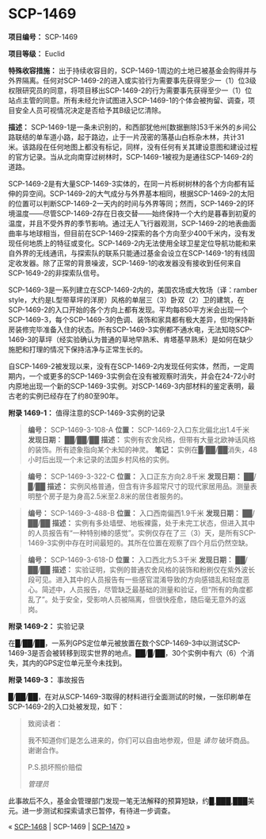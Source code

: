 # SCP-1469
                        


**项目编号：** SCP-1469

**项目等级：** Euclid

**特殊收容措施：** 出于持续收容目的，SCP-1469-1周边的土地已被基金会购得并与外界隔离。任何对SCP-1469-2的进入或实验行为需要事先获得至少一（1）位3级权限研究员的同意，将项目移出SCP-1469-2的行为需要事先获得至少一（1）位站点主管的同意。所有未经允许试图进入SCP-1469-1的个体会被拘留、调查，项目安全人员可视情况决定是否给予其B级记忆清除。

**描述：** SCP-1469-1是一条未识别的，和西部犹他州[数据删除]53千米外的乡间公路联结的单车道小路，起于路边，止于一片茂密的落基山白栎杂木林，共计31米。该路段在任何地图上都没有标记，同样，没有任何有关其建设意图和建设过程的官方记录。当从北向南穿过树林时，SCP-1469-1被视为是通往SCP-1469-2的道路。

SCP-1469-2是有大量SCP-1469-3实体的，在同一片栎树树林的各个方向都有延伸的异空间。SCP-1469-2的大气成分与外界基本相同，根据SCP-1469-2的太阳的位置可以判断SCP-1469-2一天内的时间与外界等同；然而，SCP-1469-2的环境温度——尽管SCP-1469-2存在日夜交替——始终保持一个大约是暮春到初夏的温度，并且不受外界的季节影响。通过无人飞行器观测，SCP-1469-2的地表曲面曲率与地球相当，但目前在SCP-1469-2探索的各个方向至少400千米内，没有发现任何地质上的特征或变化。SCP-1469-2内无法使用全球卫星定位导航功能和来自外界的无线通讯，与探索队的联系只能通过基金会设立在SCP-1469-1的有线固定收发器。除了正常的背景噪波，SCP-1469-1的收发器没有接收到任何来自SCP-1649-2的非探索队信号。

SCP-1469-3是一系列建立在SCP-1469-2内的，美国农场或大牧场（译：ramber style，大约是L型带草坪的洋房）风格的单层三（3）卧双（2）卫的建筑，在SCP-1469-2的入口开始的各个方向上都有发现。平均每850平方米会出现一个SCP-1469-3，每个SCP-1469-3的色调、装饰和家具都有极大差异，但均保持新房装修完毕准备入住的状态。所有SCP-1469-3实例都不通水电，无法知晓SCP-1469-3的草坪（经实验确认为普通的草地早熟禾、肯塔基早熟禾）是如何在缺少施肥和打理的情况下保持洁净与正常生长的。

自SCP-1469-2被发现以来，没有在SCP-1469-2内发现任何实体，然而，一定周期内，一个或更多的SCP-1469-3实例会在没有被观察时消失，并会在24-72小时内原地出现一个新的SCP-1469-3实例。对SCP-1469-3内部材料的鉴定表明，最古老的实例已经存在了约80至90年。

**附录 1469-1：** 值得注意的SCP-1469-3实例的记录


> **编号：** SCP-1469-3-108-A
**位置：** SCP-1469-2入口东北偏北出1.4千米
**发现日期：** ██/██/██
**描述：** 实例有农舍风格，但带有大量北欧神话风格的装饰。所有迹象指向某个未知的神灵。
**笔记：** 实例在█/██/██消失，48小时后出现一个未记录的法国乡村风格的实例。
> 


> **编号：**  SCP-1469-3-322-C
**位置：** 入口正东方向2.8千米
**发现日期：** ██/█/██
**描述：** 实例风格普通，但含有许多超常尺寸的现代家居用品。测量表明整个房子是为身高2.5米至2.8米的居住者服务的。
> 


> **编号：**  SCP-1469-3-488-B
**位置：** 入口西南偏西1.9千米
**发现日期：** ██/██/██
**描述：** 实例有多处墙壁、地板裸露，处于未完工状态，但进入其中的人员报告有“一种特别棒的感觉”。实例仅存在了三（3）天，是所有SCP-1469-3实例中存在时间最短的。其所在位置在观察了四个月后仍然空缺。
> 


> **编号：** SCP-1469-3-618-D
**位置：** 入口西北方5.3千米
**发现日期：** ██/██/██
**描述：** 实验证明，实例的普通农舍风格的装饰和粉刷仅在紫外波长段可见。进入其中的人员报告有一些感官混淆导致的方向感错乱和轻度恶心。简述中，人员报告，尽管缺乏最基础的测量和验证，但“所有的角度都乱了”。处于安全，受影响人员被隔离，但很快痊愈，随后毫无意外的返岗。
> 

**附录 1469-2：** 实验记录

在█/██/██，一系列GPS定位单元被放置在数个SCP-1469-3中以测试SCP-1469-3是否会被转移到现实世界的地点。██/█/██，30个实例中有六（6）个消失，其内的GPS定位单元至今未找到。

**附录 1469-3：** 事故报告

█/██/██，在对从SCP-1469-3取得的材料进行全面测试的时候，一张印刷单在SCP-1469-2的入口处被发现，如下：


> 致阅读者：
> 
> 我不知道你们是怎么进来的，你们可以自由地参观，但是 *请勿*  破坏商品。谢谢合作。
> 
> P.S.损坏照价赔偿
> 
> *管理员* 
> 

此事故后不久，基金会管理部门发现一笔无法解释的预算短缺，约█,███,███美元。进一步测试和探索请求已暂停，有待进一步调查。



« [SCP-1468](/scp-1468) | SCP-1469 | [SCP-1470](/scp-1470) »





                    